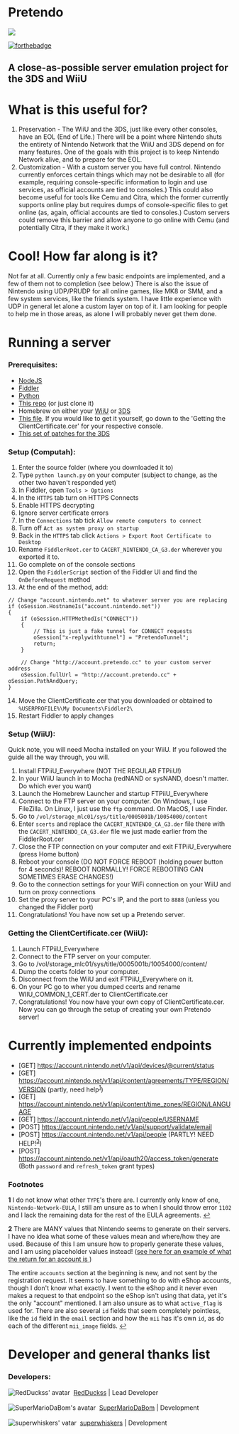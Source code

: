 # Pretendo

<p align="left">
    <a href="https://discord.gg/rxekqVJ" target="_blank">
        <img src="https://discordapp.com/api/guilds/408718485913468928/widget.png?style=banner3">
    </a>
</p>

[![forthebadge](http://forthebadge.com/images/badges/built-with-love.svg)](http://forthebadge.com)

## A close-as-possible server emulation project for the 3DS and WiiU

# What is this useful for?
1. Preservation - The WiiU and the 3DS, just like every other consoles, have an EOL (End of Life.) There will be a point where Nintendo shuts the entirety of Nintendo Network that the WiiU and 3DS depend on for many features. One of the goals with this project is to keep Nintendo Network alive, and to prepare for the EOL.
2. Customization - With a custom server you have full control. Nintendo currently enforces certain things which may not be desirable to all (for example, requiring console-specific information to login and use services, as official accounts are tied to consoles.) This could also become useful for tools like Cemu and Citra, which the former currently supports online play but requires dumps of console-specific files to get online (as, again, official accounts are tied to consoles.) Custom servers could remove this barrier and allow anyone to go online with Cemu (and potentially Citra, if they make it work.)

# Cool! How far along is it?
Not far at all. Currently only a few basic endpoints are implemented, and a few of them not to completion (see below.) There is also the issue of Nintendo using UDP/PRUDP for all online games, like MK8 or SMM, and a few system services, like the friends system. I have little experience with UDP in general let alone a custom layer on top of it. I am looking for people to help me in those areas, as alone I will probably never get them done.

# Running a server
### Prerequisites:
- [NodeJS](https://nodejs.org/en/)
- [Fiddler](https://www.telerik.com/fiddler)
- [Python](https://python.org)
- [This repo](https://github.com/RedDuckss/Pretendo/archive/master.zip) (or just clone it)
- Homebrew on either your [WiiU](https://wiiu.hacks.guide) or [3DS](https://3ds.hacks.guide)
- [This file](https://mega.nz/#!5rx1xKyS!iusrXFMZUiYhuOO-wAsi9FQyBIVdmpvYHyBqqn_GOcU). If you would like to get it yourself, go down to the 'Getting the ClientCertificate.cer' for your respective console.
- [This set of patches for the 3DS](https://mega.nz/#!UuxnxIKK!vRCKoU88RUu7uqvTXFNErWOoccxvN7kskaQAoMZ-00w)

### Setup (Computah):
1. Enter the source folder (where you downloaded it to)
2. Type `python launch.py` on your computer (subject to change, as the other two haven't responded yet)
3. In Fiddler, open `Tools > Options`
4. In the `HTTPS` tab turn on HTTPS Connects
5. Enable HTTPS decrypting
6. Ignore server certificate errors
7. In the `Connections` tab tick `Allow remote computers to connect`
8. Turn off `Act as system proxy on startup`
9. Back in the `HTTPS` tab click `Actions > Export Root Certificate to Desktop`
10. Rename `FiddlerRoot.cer` to `CACERT_NINTENDO_CA_G3.der` wherever you exported it to.
11. Go complete on of the console sections
12. Open the `FiddlerScript` section of the Fiddler UI and find the `OnBeforeRequest` method
13. At the end of the method, add:
```
// Change "account.nintendo.net" to whatever server you are replacing
if (oSession.HostnameIs("account.nintendo.net"))
{
    if (oSession.HTTPMethodIs("CONNECT"))
    {
        // This is just a fake tunnel for CONNECT requests
        oSession["x-replywithtunnel"] = "PretendoTunnel";
        return;
    }

    // Change "http://account.pretendo.cc" to your custom server address
    oSession.fullUrl = "http://account.pretendo.cc" + oSession.PathAndQuery;
}
```
14. Move the ClientCertificate.cer that you downloaded or obtained to `%USERPROFILE%\My Documents\Fiddler2\`
15. Restart Fiddler to apply changes

### Setup (WiiU):
Quick note, you will need Mocha installed on your WiiU. If you followed the guide all the way through, you will.
1. Install FTPiiU_Everywhere (NOT THE REGULAR FTPiiU!)
2. In your WiiU launch in to Mocha (redNAND or sysNAND, doesn't matter. Do which ever you want)
3. Launch the Homebrew Launcher and startup FTPiiU_Everywhere
4. Connect to the FTP server on your computer. On Windows, I use FileZilla. On Linux, I just use the `ftp` command. On MacOS, I use Finder.
5. Go to `/vol/storage_mlc01/sys/title/0005001b/10054000/content`
6. Enter `scerts` and replace the `CACERT_NINTENDO_CA_G3.der` file there with the `CACERT_NINTENDO_CA_G3.der` file we just made earlier from the FiddlerRoot.cer
7. Close the FTP connection on your computer and exit FTPiiU_Everywhere (press Home button)
8. Reboot your console (DO NOT FORCE REBOOT (holding power button for 4 seconds)! REBOOT NORMALLY! FORCE REBOOTING CAN SOMETIMES ERASE CHANGES!)
9. Go to the connection settings for your WiFi connection on your WiiU and turn on proxy connections
10. Set the proxy server to your PC's IP, and the port to `8888` (unless you changed the Fiddler port)
11. Congratulations! You have now set up a Pretendo server.

### Getting the ClientCertificate.cer (WiiU):
1. Launch FTPiiU_Everywhere
2. Connect to the FTP server on your computer.
3. Go to /vol/storage_mlc01/sys/title/0005001b/10054000/content/
4. Dump the ccerts folder to your computer.
5. Disconnect from the WiiU and exit FTPiiU_Everywhere on it.
6. On your PC go to wher you dumped ccerts and rename WIIU_COMMON_1_CERT.der to ClientCertificate.cer
7. Congratulations! You now have your own copy of ClientCertificate.cer. Now you can go through the setup of creating your own Pretendo server!

# Currently implemented endpoints
- [GET] https://account.nintendo.net/v1/api/devices/@current/status
- [GET] https://account.nintendo.net/v1/api/content/agreements/TYPE/REGION/VERSION (partly, need help<sup id="a1">[1](#f1)</sup>)
- [GET] https://account.nintendo.net/v1/api/content/time_zones/REGION/LANGUAGE
- [GET] https://account.nintendo.net/v1/api/people/USERNAME
- [POST] https://account.nintendo.net/v1/api/support/validate/email
- [POST] https://account.nintendo.net/v1/api/people (PARTLY! NEED HELP!<sup id="a3">[3](#f3)</sup>)
- [POST] https://account.nintendo.net/v1/api/oauth20/access_token/generate (Both `password` and `refresh_token` grant types)



### Footnotes

<b id="f1">1</b> I do not know what other `TYPE`'s there are. I currently only know of one, `Nintendo-Network-EULA`, I still am unsure as to when I should throw error `1102` and I lack the remaining data for the rest of the EULA agreements. [↩](#a1)

<b id="f3">2</b> There are MANY values that Nintendo seems to generate on their servers. I have no idea what some of these values mean and where/how they are used. Because of this I am unsure how to properly generate these values, and I am using placeholder values instead! ([see here for an example of what the return for an account is ](https://github.com/RedDuckss/csms/blob/master/OFFICIAL_SCHEMA.md#grab-profile))

The entire `accounts` section at the beginning is new, and not sent by the registration request. It seems to have something to do with eShop accounts, though I don't know what exactly. I went to the eShop and it never even makes a request to that endpoint so the eShop isn't using that data, yet it's the only "account" mentioned. I am also unsure as to what `active_flag` is used for. There are also several `id` fields that seem completely pointless, like the `id` field in the `email` section and how the `mii` has it's own `id`, as do each of the different `mii_image` fields. [↩](#a3)

# Developer and general thanks list

### Developers:
![RedDuckss' avatar](https://avatars1.githubusercontent.com/u/27011796?s=40&v=4)&nbsp;&nbsp;[RedDuckss](https://github.com/RedDuckss) | Lead Developer
<br><br>
![SuperMarioDaBom's avatar](https://avatars2.githubusercontent.com/u/19657053?s=40&v=4)&nbsp;&nbsp;[SuperMarioDaBom](https://github.com/SuperMarioDaBom) | Development
<br><br>
![superwhiskers' vatar](https://avatars2.githubusercontent.com/u/10212424?s=40&v=4)&nbsp;&nbsp;[superwhiskers](https://github.com/superwhiskers) | Development

